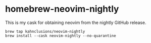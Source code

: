 # homebrew-neovim-nightly

This is my cask for obtaining neovim from the nightly GitHub release.

```
brew tap kahnclusions/neovim-nightly
brew install --cask neovim-nightly --no-quarantine
```
